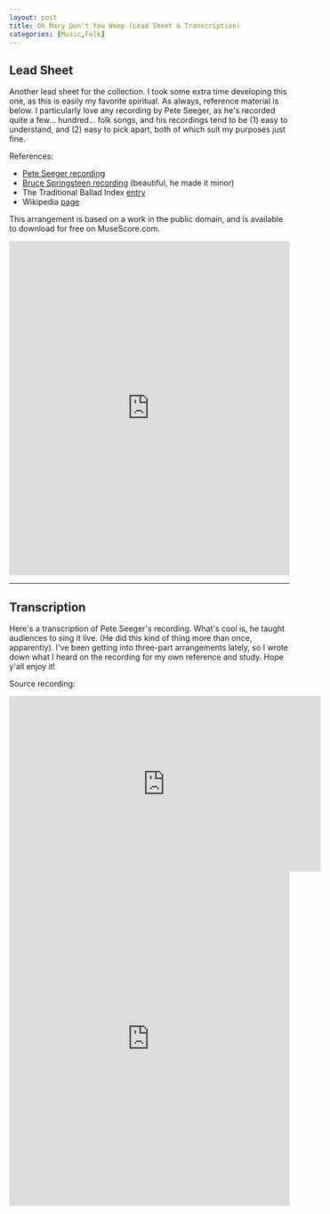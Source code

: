 ```yaml
---
layout: post
title: Oh Mary Don't You Weep (Lead Sheet & Transcription)
categories: [Music,Folk]
---
```


## Lead Sheet

Another lead sheet for the collection. I took some extra time developing this one, as this is easily my favorite spiritual. As always, reference material is below. I particularly love any recording by Pete Seeger, as he's recorded quite a few… hundred… folk songs, and his recordings tend to be (1) easy to understand, and (2) easy to pick apart, both of which suit my purposes just fine.

References:
- [Pete Seeger recording](https://open.spotify.com/track/0BYgExIXyxPWfuHvBjmOBD)
- [Bruce Springsteen recording](https://open.spotify.com/track/5JN70TFrbjjHVJkKfSXlAn) (beautiful, he made it minor)
- The Traditional Ballad Index [entry](http://www.fresnostate.edu/folklore/ballads/San476.html)
- Wikipedia [page](https://en.wikipedia.org/wiki/Mary_Don%27t_You_Weep)

This arrangement is based on a work in the public domain, and is available to download for free on MuseScore.com.

<iframe width="100%" height="600" src="https://musescore.com/user/19506/scores/4440161/embed" frameborder="0" allowfullscreen allow="autoplay; fullscreen"></iframe>

---

## Transcription

Here's a transcription of Pete Seeger's recording. What's cool is, he taught audiences to sing it live. (He did this kind of thing more than once, apparently). I've been getting into three-part arrangements lately, so I wrote down what I heard on the recording for my own reference and study. Hope y'all enjoy it!

Source recording:
<iframe width="560" height="315" src="https://www.youtube-nocookie.com/embed/Ng8zW8Lin9M" title="YouTube video player" frameborder="0" allow="accelerometer; autoplay; clipboard-write; encrypted-media; gyroscope; picture-in-picture" allowfullscreen></iframe>

<iframe width="100%" height="600" src="https://musescore.com/user/19506/scores/4440196/embed" frameborder="0" allowfullscreen allow="autoplay; fullscreen"></iframe>
